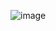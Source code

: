 ![image](https://user-images.githubusercontent.com/90473634/190133723-ae868f2f-2cc0-4870-859b-e878b58c1584.png)
